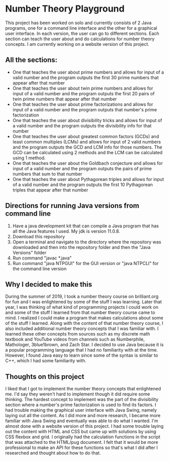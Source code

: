 # Number Theory Playground
This project has been worked on solo and currently consists of 2 Java programs, one for a command line interface and the other for a 
graphical user interface. In each version, the user can go to different sections. Each section can teach the user about and do calculations 
for number theory concepts. I am currently working on a website version of this project.

## All the sections:
- One that teaches the user about prime numbers and allows for input of a valid number and the program outputs the first 30 prime numbers that appear after that number
- One that teaches the user about twin prime numbers and allows for input of a valid number and the program outputs the first 20 pairs of twin prime numbers that appear after that number
- One that teaches the user about prime factorizations and allows for input of a valid number and the program outputs that number's prime factorization
- One that teaches the user about divisibility tricks and allows for input of a valid number and the program outputs the divisibility info for that number
- One that teaches the user about greatest common factors (GCDs) and least common multiples (LCMs) and allows for input of 2 valid numbers and the program outputs the GCD and LCM info for those numbers. The GCD can be calculated using 2 methods and the LCM can be calculated using 1 method.
- One that teaches the user about the Goldbach conjecture and allows for input of a valid number and the program outputs the pairs of prime numbers that sum to that number
- One that teaches the user about Pythagorean triples and allows for input of a valid number and the program outputs the first 10 Pythagorean triples that appear after that number

## Directions for running Java versions from command line
1. Have a java development kit that can compile a Java program that has all the Java features I used. My jdk is version 11.0.8.
2. Download this repository
3. Open a terminal and navigate to the directory where the repository was downloaded and then into the repository folder and then the "Java Versions" folder
4. Run command "javac *.java"
5. Run command "java NTPGUI" for the GUI version or "java NTPCLI" for the command line version

## Why I decided to make this
During the summer of 2019, I took a number theory course on brilliant.org for fun and I was enlightened by some of the stuff I was
learning. Later that year, I was thinking of what kind of programming projects I could work on and some of the stuff
I learned from that number theory course came to mind. I realized I could make a program that makes calculations about some of the stuff I learned.
Along with the content of that number theory course, I also included additional number theory concepts that I was familiar with.
I learned these other concepts from sources such as my discrete math textbook and YouTube videos from channels such as
Numberphile, Mathologer, 3blue1brown, and Zach Star. 
I decided to use Java because it is a popular programming language that I had no familiarity with at the time. However, 
I found Java easy to learn since some of the syntax is similar to C++, which I had some familiarity with. 

## Thoughts on this project
I liked that I got to implement the number theory concepts that enlightened me. I'd say they weren't hard to implement though it did require some thinking. The hardest concept to implement was 
the part of the divisibility section where a number's prime factorization is used to find its factors. I had trouble making the graphical user interface with Java Swing, namely laying out all the content.
As I did more and more research, I became more familiar with Java Swing and eventually was able to do what I wanted. I'm almost done with a website version of this project. I had some trouble laying
out the content with HTML and CSS but came up with solutions by using CSS flexbox and grid. I originally had the calculation functions in the script that was attached to the HTML/pug document. I
felt that it would be more professional to make an API for these functions so that's what I did after I researched and thought about how to do that.